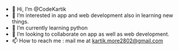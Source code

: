 - 👋 Hi, I’m @CodeKartik
- 👀 I’m interested in app and web development also in learning new things.
- 🌱 I’m currently learning python
- 💞️ I’m looking to collaborate on app as well as web development.
- 📫 How to reach me : mail me at kartik.more2802@gmail.com

<!---
CodeKartik/CodeKartik is a ✨ special ✨ repository because its `README.md` (this file) appears on your GitHub profile.
You can click the Preview link to take a look at your changes.
--->
